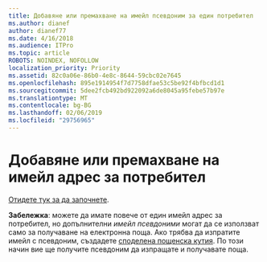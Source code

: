 ```yaml
---
title: Добавяне или премахване на имейл псевдоним за един потребител
ms.author: dianef
author: dianef77
ms.date: 4/16/2018
ms.audience: ITPro
ms.topic: article
ROBOTS: NOINDEX, NOFOLLOW
localization_priority: Priority
ms.assetid: 82c0a06e-86b0-4e8c-8644-59cbc02e7645
ms.openlocfilehash: 895e1914954f7d7758dfae53c5be92f4bfbcd1d1
ms.sourcegitcommit: 5dee2fcb492bd922092a6de8045a95febe57b97e
ms.translationtype: MT
ms.contentlocale: bg-BG
ms.lasthandoff: 02/06/2019
ms.locfileid: "29756965"
---
```

# <a name="add-or-remove-an-email-address-for-a-user"></a>Добавяне или премахване на имейл адрес за потребител

[Отидете тук за да започнете](https://portal.office.com/AdminPortal/Home#/AssistedGuide/addemailoptions).
    
 **Забележка**: можете да имате повече от един имейл адрес за потребител, но допълнителни *имейл псевдоними* могат да се използват само за получаване на електронна поща. Ако трябва да изпратите имейл с псевдоним, създадете [споделена пощенска кутия](https://support.office.com/article/871a246d-3acd-4bba-948e-5de8be0544c9). По този начин вие ще получите псевдоним да изпращате и получавате поща. 
  

